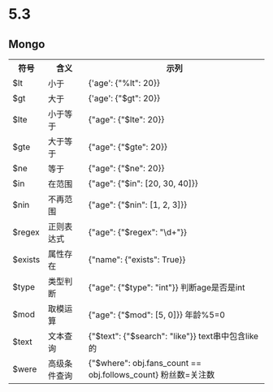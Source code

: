 
# 5.3
## Mongo
<table>
    <tr>
        <th>符号</th>
        <th>含义</th>
        <th>示列</th>
    </tr>
    <tr>
        <td>$lt</td>
        <td>小于</td>
        <td>{'age': {"%lt": 20}}</td>
    </tr>
    <tr>
        <td>$gt</td>
        <td>大于</td>
        <td>{'age': {"$gt": 20}}</td>
    </tr>
    <tr>
        <td>$lte</td>
        <td>小于等于</td>
        <td>{"age": {"$lte": 20}}</td>
    </tr>
    <tr>
        <td>$gte</td>
        <td>大于等于</td>
        <td>{"age": {"$gte": 20}}</td>
    </tr>
    <tr>
        <td>$ne</td>
        <td>等于</td>
        <td>{"age": {"$ne": 20}}</td>
    </tr>
    <tr>
        <td>$in</td>
        <td>在范围</td>
        <td>{"age": {"$in": [20, 30, 40]}}</td>
    </tr>
    <tr>
        <td>$nin</td>
        <td>不再范围</td>
        <td>{"age": {"$nin": [1, 2, 3]}}</td>
    </tr>
    <tr>
        <td>$regex</td>
        <td>正则表达式</td>
        <td>{"age": {"$regex": "\d+"}}</td>
    </tr>
    <tr>
        <td>$exists</td>
        <td>属性存在</td>
        <td>{"name": {"exists": True}}</td>
    </tr>
    <tr>
        <td>$type</td>
        <td>类型判断</td>
        <td>{"age": {"$type": "int"}} 判断age是否是int</td>
    </tr>
    <tr>
        <td>$mod</td>
        <td>取模运算</td>
        <td>{"age": {"$mod": [5, 0]}} 年龄%5=0</td>
    </tr>
    <tr>
        <td>$text</td>
        <td>文本查询</td>
        <td>{"$text": {"$search": "like"}} text串中包含like的</td>
    </tr>
    <tr>
        <td>$were</td>
        <td>高级条件查询</td>
        <td>{"$where": obj.fans_count == obj.follows_count} 粉丝数=关注数</td>
    </tr>
</table>


